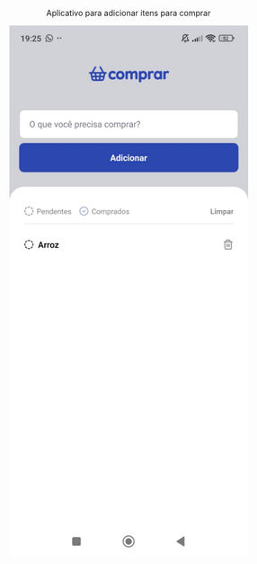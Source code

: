 <p align="center">
  Aplicativo para adicionar itens para comprar
</p>
<p align="center">
<img src="./assets/home.jpeg" alt="Tela Inícial" width="425">
</p>
